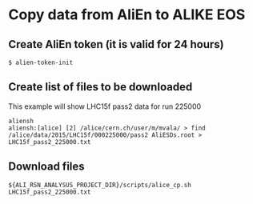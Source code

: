 # Copy data from AliEn to ALIKE EOS

## Create AliEn token (it is valid for 24 hours)

```
$ alien-token-init
```

## Create list of files to be downloaded

This example will show LHC15f pass2 data for run 225000
```
aliensh
aliensh:[alice] [2] /alice/cern.ch/user/m/mvala/ > find  /alice/data/2015/LHC15f/000225000/pass2 AliESDs.root > LHC15f_pass2_225000.txt
```

## Download files
```
${ALI_RSN_ANALYSUS_PROJECT_DIR}/scripts/alice_cp.sh LHC15f_pass2_225000.txt
```

